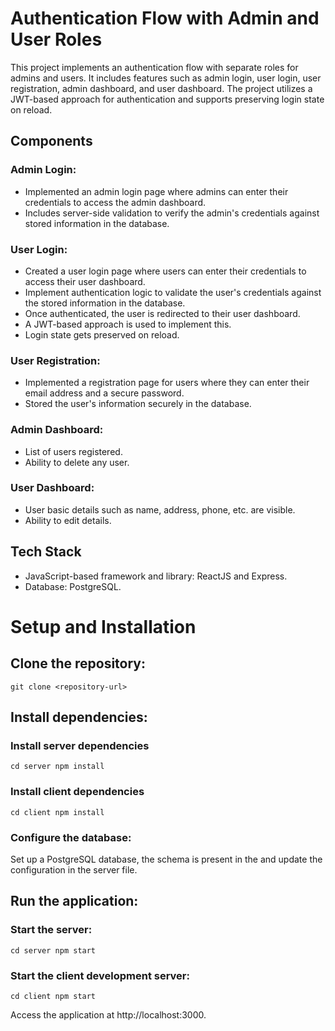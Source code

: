 <!-- # SensAI -->
# Authentication Flow with Admin and User Roles
This project implements an authentication flow with separate roles for admins and users. It includes features such as admin login, user login, user registration, admin dashboard, and user dashboard. The project utilizes a JWT-based approach for authentication and supports preserving login state on reload.

## Components

### Admin Login:

- Implemented an admin login page where admins can enter their credentials to access the admin dashboard.
- Includes server-side validation to verify the admin's credentials against stored information in the database.
<!-- Once authenticated, redirect the admin to the admin dashboard. -->
### User Login:

- Created a user login page where users can enter their credentials to access their user dashboard.
- Implement authentication logic to validate the user's credentials against the stored information in the database.
- Once authenticated, the user is redirected to their user dashboard.
- A JWT-based approach is used to implement this.
- Login state gets preserved on reload.

### User Registration:

- Implemented a registration page for users where they can enter their email address and a secure password.
- Stored the user's information securely in the database.

### Admin Dashboard:

- List of users registered.
- Ability to delete any user.
### User Dashboard:

- User basic details such as name, address, phone, etc. are visible.
- Ability to edit details.
<!-- (Bonus Level) User Registration with Unique Invite Link:

Users should be able to register only if they have a unique invite link provided by the admin.
If the user comes directly to the registration page and tries to register, show them an error message: "Invalid invite link. Please contact your admin (admin's email address)".
Validate the uniqueness of the invite link and ensure it can only be used once for registration.
(Bonus Level) Deployment:

Deploy the server and client using any free service. -->
## Tech Stack
- JavaScript-based framework and library: ReactJS and Express.
- Database: PostgreSQL.

# Setup and Installation

## Clone the repository:

`git clone <repository-url>
`
## Install dependencies:

### Install server dependencies
`cd server
npm install`

### Install client dependencies
`cd client
npm install`

### Configure the database:

Set up a PostgreSQL database, the schema is present in the and update the configuration in the server  file.

## Run the application:

### Start the server:

`cd server
npm start`

### Start the client development server:

`cd client
npm start`

Access the application at http://localhost:3000.